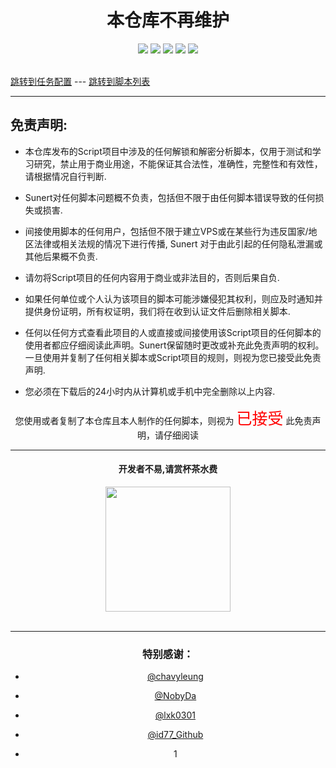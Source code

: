 
<div align="center"> 
<h1 align="center">本仓库不再维护</h1>
<img src="https://img.shields.io/github/issues/Sunert/Scripts?color=green">
<img src="https://img.shields.io/github/stars/Sunert/Scripts?color=yellow">
<img src="https://img.shields.io/github/forks/Sunert/Scripts?color=orange">
<img src="https://img.shields.io/github/license/Sunert/Scripts?color=ff69b4">
<img src="https://img.shields.io/github/languages/code-size/Sunert/Scripts?color=blueviolet">
</div>

<br>

[跳转到任务配置](https://github.com/Sunert/Scripts/tree/master/TaskConf) --- [跳转到脚本列表](https://github.com/Sunert/Scripts/tree/master/Task)

***

## 免责声明: 

* 本仓库发布的Script项目中涉及的任何解锁和解密分析脚本，仅用于测试和学习研究，禁止用于商业用途，不能保证其合法性，准确性，完整性和有效性，请根据情况自行判断.

* Sunert对任何脚本问题概不负责，包括但不限于由任何脚本错误导致的任何损失或损害.

* 间接使用脚本的任何用户，包括但不限于建立VPS或在某些行为违反国家/地区法律或相关法规的情况下进行传播, Sunert 对于由此引起的任何隐私泄漏或其他后果概不负责.

* 请勿将Script项目的任何内容用于商业或非法目的，否则后果自负.

* 如果任何单位或个人认为该项目的脚本可能涉嫌侵犯其权利，则应及时通知并提供身份证明，所有权证明，我们将在收到认证文件后删除相关脚本.

* 任何以任何方式查看此项目的人或直接或间接使用该Script项目的任何脚本的使用者都应仔细阅读此声明。Sunert保留随时更改或补充此免责声明的权利。一旦使用并复制了任何相关脚本或Script项目的规则，则视为您已接受此免责声明.

- 您必须在下载后的24小时内从计算机或手机中完全删除以上内容.   </br>
<div align=center >   您使用或者复制了本仓库且本人制作的任何脚本，则视为 <span style="font-size:25px;color:#FF0000">已接受</span> 此免责声明，请仔细阅读
<div>

***

#### 开发者不易,请赏杯茶水费
<div align=center><img width="200" height="200" src="https://gitee.com/Sunert/ProxyConfig/raw/master/QuantumultX/Rules/Images/Complimentcode.jpeg"/></div>
<br>

---

### 特别感谢：

  * [@chavyleung](https://github.com/chavyleung)

  * [@NobyDa](https://github.com/NobyDa)

  * [@lxk0301](https://github.com/lxk0301)

  * [@id77_Github](https://github.com/id77)
  * 1
